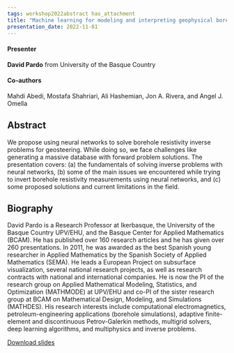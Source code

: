 ```yaml
---
tags: workshop2022abstract has_attachment
title: "Machine learning for modeling and interpreting geophysical borehole measurements (David Pardo, University of the Basque Country)"
presentation_date: 2022-11-01
---
```

#### Presenter
**David Pardo** from University of the Basque Country
#### Co-authors

Mahdi Abedi, Mostafa Shahriari, Ali Hashemian, Jon A. Rivera, and Angel J. Omella

## Abstract

We propose using neural networks to solve borehole resistivity inverse problems for geosteering. While doing so, we face challenges like generating a massive database with forward problem solutions. The presentation covers: (a) the fundamentals of solving inverse problems with neural networks, (b) some of the main issues we encountered while trying to invert borehole resistivity measurements using neural networks, and (c) some proposed solutions and current limitations in the field.

## Biography

David Pardo is a Research Professor at Ikerbasque, the University of the Basque Country UPV/EHU, and the Basque Center for Applied Mathematics (BCAM). He has published over 160 research articles and he has given over 260 presentations. In 2011, he was awarded as the best Spanish young researcher in Applied Mathematics by the Spanish Society of Applied Mathematics (SEMA). He leads a European Project on subsurface visualization, several national research projects, as well as research contracts with national and international companies. He is now the PI of the research group on Applied Mathematical Modeling, Statistics, and Optimization (MATHMODE) at UPV/EHU and co-PI of the sister research group at BCAM on Mathematical Design, Modeling, and Simulations (MATHDES). 
His research interests include computational electromagnetics, petroleum-engineering applications (borehole simulations), adaptive finite-element and discontinuous Petrov-Galerkin methods, multigrid solvers, deep learning algorithms, and multiphysics and inverse problems.

<a class="button button--primary button--pill" href="/assets/workshop2022/pardo-2022-11-09.pdf">Download slides</a>